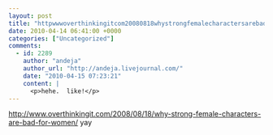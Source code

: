 ```yaml
---
layout: post
title: "httpwwwoverthinkingitcom20080818whystrongfemalecharactersarebadforwomen yay"
date: 2010-04-14 06:41:00 +0000
categories: ["Uncategorized"]
comments:
  - id: 2289
    author: "andeja"
    author_url: "http://andeja.livejournal.com/"
    date: "2010-04-15 07:23:21"
    content: |
      <p>hehe.  like!</p>
---
```


http://www.overthinkingit.com/2008/08/18/why-strong-female-characters-are-bad-for-women/ yay